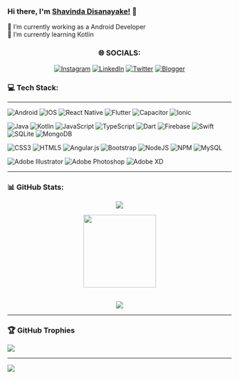### Hi there, I'm [Shavinda Disanayake!](https://linkedin.com/in/rshavinda) 👋
<!--
**dizzcode/dizzcode** is a ✨ _special_ ✨ repository because its `README.md` (this file) appears on your GitHub profile.

Here are some ideas to get you started:

- 🔭 I’m currently working on ...
- 🌱 I’m currently learning ...
- 👯 I’m looking to collaborate on ...
- 🤔 I’m looking for help with ...
- 💬 Ask me about ...
- 📫 How to reach me: ...
- 😄 Pronouns: ...
- ⚡ Fun fact: ...
-->

🔭 I’m currently working as a Android Developer<br>🌱 I’m currently learning Kotlin

<div align="center">
  
  ### 🌐 SOCIALS:
  [![Instagram](https://img.shields.io/badge/Instagram-%23E4405F.svg?logo=Instagram&logoColor=white)](https://instagram.com/shavinda_diz) 
  [![LinkedIn](https://img.shields.io/badge/LinkedIn-%230077B5.svg?logo=linkedin&logoColor=white)](https://linkedin.com/in/rshavinda) 
  [![Twitter](https://img.shields.io/badge/Twitter-%231DA1F2.svg?logo=Twitter&logoColor=white)](https://twitter.com/rshavinda)
  [![Blogger](https://img.shields.io/badge/Blogger-FF5722?style=for-the-badge&logo=blogger&logoColor=white)](https://twitter.com/rshavinda)   
</div>

### 💻 Tech Stack:
---

![Android](https://img.shields.io/badge/Android-3DDC84?style=for-the-badge&logo=android&logoColor=white)
![IOS](https://img.shields.io/badge/iOS-000000?style=for-the-badge&logo=ios&logoColor=white)
![React Native](https://img.shields.io/badge/React_Native-20232A?style=for-the-badge&logo=react&logoColor=61DAFB)
![Flutter](https://img.shields.io/badge/Flutter-02569B?style=for-the-badge&logo=flutter&logoColor=white)
![Capacitor](https://img.shields.io/badge/Capacitor-119EFF?style=for-the-badge&logo=Capacitor&logoColor=white)
![Ionic](https://img.shields.io/badge/Ionic-3880FF?style=for-the-badge&logo=ionic&logoColor=white)

![Java](https://img.shields.io/badge/Java-ED8B00?style=for-the-badge&logo=openjdk&logoColor=white)
![Kotlin](https://img.shields.io/badge/Kotlin-0095D5?&style=for-the-badge&logo=kotlin&logoColor=white)
![JavaScript](https://img.shields.io/badge/JavaScript-F7DF1E?style=for-the-badge&logo=javascript&logoColor=black)
![TypeScript](https://img.shields.io/badge/typescript-%23007ACC.svg?style=for-the-badge&logo=typescript&logoColor=white)
![Dart](https://img.shields.io/badge/Dart-0175C2?style=for-the-badge&logo=dart&logoColor=white)
![Firebase](https://img.shields.io/badge/firebase-%23039BE5.svg?style=for-the-badge&logo=firebase)
![Swift](https://img.shields.io/badge/Swift-FA7343?style=for-the-badge&logo=swift&logoColor=white)
![SQLite](https://img.shields.io/badge/SQLite-07405E?style=for-the-badge&logo=sqlite&logoColor=white)
![MongoDB](https://img.shields.io/badge/MongoDB-4EA94B?style=for-the-badge&logo=mongodb&logoColor=white) 

![CSS3](https://img.shields.io/badge/css3-%231572B6.svg?style=for-the-badge&logo=css3&logoColor=white) 
![HTML5](https://img.shields.io/badge/html5-%23E34F26.svg?style=for-the-badge&logo=html5&logoColor=white) 
![Angular.js](https://img.shields.io/badge/Angular-DD0031?style=for-the-badge&logo=angular&logoColor=white) 
![Bootstrap](https://img.shields.io/badge/bootstrap-%23563D7C.svg?style=for-the-badge&logo=bootstrap&logoColor=white) 
![NodeJS](https://img.shields.io/badge/node.js-6DA55F?style=for-the-badge&logo=node.js&logoColor=white) 
![NPM](https://img.shields.io/badge/NPM-%23000000.svg?style=for-the-badge&logo=npm&logoColor=white) 
![MySQL](https://img.shields.io/badge/MySQL-00000F?style=for-the-badge&logo=mysql&logoColor=white) 


![Adobe Illustrator](https://img.shields.io/badge/Adobe%20Illustrator-FF9A00?style=for-the-badge&logo=adobe%20illustrator&logoColor=white) 
![Adobe Photoshop](https://img.shields.io/badge/Adobe%20Photoshop-31A8FF?style=for-the-badge&logo=Adobe%20Photoshop&logoColor=black) 
![Adobe XD](https://img.shields.io/badge/Adobe%20XD-470137?style=for-the-badge&logo=Adobe%20XD&logoColor=#FF61F6) 

---

### 📊 GitHub Stats:
<div align="center">

 <!--Stats-->
 ![](https://github-readme-stats.anuraghazra1.vercel.app/api?username=dizzcode&show_icons=true&line_height=27&theme=nord)<br/> <!--theme=nord | theme=dracula-->
 
  <!--Top Languages-->
   <a href="https://github-readme-stats.anuraghazra1.vercel.app/api/top-langs/?username=dizzcode&hide=Batchfile&layout=compact&theme=nord">
    <img height="163em" align="center" src="https://github-readme-stats.anuraghazra1.vercel.app/api/top-langs/?username=dizzcode&hide=Batchfile&layout=compact&theme=nord" />
  </a> <br/>
  <br/>
  
   <!--stats-->
  ![](https://github-readme-streak-stats.herokuapp.com/?user=dizzcode&show_icons=true&line_height=27&theme=nord&hide_border=false)<br/>
 
</div>

---
### 🏆 GitHub Trophies
![](https://github-profile-trophy.vercel.app/?username=dizzcode&theme=oldie&no-frame=false&no-bg=true&margin-w=4)

---
[![](https://visitcount.itsvg.in/api?id=dizzcode&icon=5&color=3)](https://visitcount.itsvg.in)

<!-- Proudly created with GPRM ( https://gprm.itsvg.in ) -->
